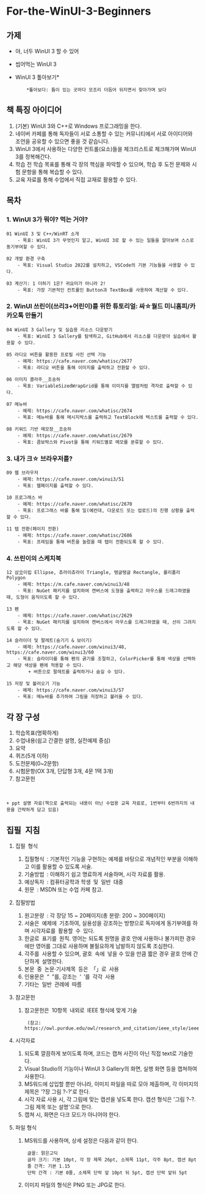 # For-the-WinUI-3-Beginners

## 가제
- 야, 너두 WinUI 3 할 수 있어
- 씹어먹는 WinUI 3
- WinUI 3 톺아보기*

          *톺아보다: 틈이 있는 곳마다 모조리 더듬어 뒤지면서 찾아가며 보다


## 책 특징 아이디어
1. (기본) WinUI 3와 C++로 Windows 프로그래밍을 한다.
2. 네이버 카페를 통해 독자들이 서로 소통할 수 있는 커뮤니티에서 서로 아이디어와 조언을 공유할 수 있으면 좋을 것 같습니다.
3. WinUI 3에서 사용하는 다양한 컨트롤(요소)들을 체크리스트로 체크해가며 WinUI 3를 정복해간다.
4. 학습 전 학습 목표를 통해 각 장의 핵심을 파악할 수 있으며, 학습 후 도전 문제와 시험 문항을 통해 복습할 수 있다.
5. 교육 자료를 통해 수업에서 직접 교재로 활용할 수 있다.


## 목차
### 1. WinUI 3가 뭐야? 먹는 거야?

    01 WinUI 3 및 C++/WinRT 소개
    	- 목표: WinUI 3가 무엇인지 알고, WinUI 3로 할 수 있는 일들을 알아보며 스스로 동기부여할 수 있다.
	
    02 개발 환경 구축
    	- 목표: Visual Studio 2022를 설치하고, VSCode의 기본 기능들을 사용할 수 있다.
	
    03 계산기: 1 더하기 1은? 귀요미가 아니라 2!
    	- 목표: 가장 기본적인 컨트롤인 Button과 TextBox를 사용하여 계산할 수 있다.

### 2. WinUI 쓰린이(쓰리3+어린이)를 위한 튜토리얼: 싸☆월드 미니홈피/카카오톡 만들기

	04 WinUI 3 Gallery 및 실습용 리소스 다운받기
		- 목표: WinUI 3 Gallery를 탐색하고, GitHub에서 리소스를 다운받아 실습에서 활용할 수 있다.
		
	05 라디오 버튼을 활용한 프로필 사진 선택 기능
		- 예제: https://cafe.naver.com/whatisc/2677
		- 목표: 라디오 버튼을 통해 이미지를 출력하고 전환할 수 있다.
		
	06 이미지 콜라주__조송하
		- 목표: VariableSizedWrapGrid를 통해 이미지를 앨범처럼 격자로 출력할 수 있다.
		
	07 메뉴바
		- 예제: https://cafe.naver.com/whatisc/2674
		- 목표: 메뉴바를 통해 메시지박스를 출력하고 TextBlock에 텍스트를 출력할 수 있다.
		
	08 키워드 기반 메모장__조송하
		- 예제: https://cafe.naver.com/whatisc/2679
		- 목표: 콤보박스와 Pivot을 통해 키워드별로 메모를 분류할 수 있다.

### 3. 내가 크☆ 브라우저를?
	09 웹 브라우저
		- 예제: https://cafe.naver.com/winui3/51
		- 목표: 웹페이지를 출력할 수 있다.
	
	10 프로그래스 바
		- 예제: https://cafe.naver.com/whatisc/2670
		- 목표: 프로그래스 바를 통해 일(예컨대, 다운로드 또는 업로드)의 진행 상황을 출력할 수 있다.
	
	11 탭 전환(페이지 전환)
		- 예제: https://cafe.naver.com/whatisc/2686
		- 목표: 프레임을 통해 버튼을 눌렀을 때 탭이 전환되도록 할 수 있다.

### 4. 쓰린이의 스케치북
	12 삼立이립 Ellipse, 츄라이츄라이 Triangle, 탱글탱글 Rectangle, 롤리폴리 Polygon
		- 예제: https://m.cafe.naver.com/winui3/48
		- 목표: NuGet 패키지를 설치하여 캔버스에 도형을 출력하고 마우스를 드래그하였을 때, 도형이 움직이도록 할 수 있다.
	
	13 펜
		- 예제: https://cafe.naver.com/whatisc/2629
		- 목표: NuGet 패키지를 설치하여 캔버스에서 마우스를 드래그하였을 때, 선이 그려지도록 할 수 있다.
	
	14 슬라이더 및 팔레트(숨기기 & 보이기)
		- 예제: https://cafe.naver.com/winui3/48, https://cafe.naver.com/winui3/60
		- 목표: 슬라이더를 통해 펜의 굵기를 조절하고, ColorPicker를 통해 색상을 선택하고 해당 색상을 펜에 적용할 수 있다.
			+ 버튼으로 팔레트를 출력하거나 숨길 수 있다.
	
	15 저장 및 불러오기 기능
		- 예제: https://cafe.naver.com/winui3/57
		- 목표: 메뉴바를 추가하여 그림을 저장하고 불러올 수 있다.



## 각 장 구성
1. 학습목표(명확하게)
2. 수업내용(쉽고 간결한 설명, 실전예제 중심)
3. 요약
4. 퀴즈(5개 이하)
5. 도전문제(0~2문항)
6. 시험문항(OX 3개, 단답형 3개, 4문 1택 3개)
7. 참고문헌
<br/>

	+ ppt 설명 자료(책으로 출력되는 내용이 아닌 수업용 교육 자료로, 1번부터 6번까지의 내용을 간략하게 담고 있음)


## 집필 지침

1. 집필 형식
	1) 집필형식 : 기본적인 기능을 구현하는 예제를 바탕으로 개념적인 부분을 이해하고 이를 활용할 수 있도록 서술.
	2) 기술방법 : 이해하기 쉽고 명료하게 서술하며, 시각 자료를 활용.
	3) 예상독자 : 컴퓨터공학과 학생 및 일반 대중 
	4) 원문 : MSDN 또는 수업 카페 참고.



2. 집필방법
	1) 원고분량 : 각 장당 15 ~ 20페이지(총 분량: 200 ~ 300페이지)
	2) 서술은 예제에 기초하여, 실용성을 강조하는 방향으로 독자에게 동기부여를 하며 시각자료를 활용할 수 있다.
	3) 한글로 표기를 원칙. 영어는 되도록 원명을 괄호 안에 사용하나 불가피한 경우에만 영어를 그대로 사용하며 불필요하게 남발하지 않도록 조심한다.
	4) 각주를 사용할 수 있으며, 괄호 속에 넣을 수 있을 만큼 짧은 경우 괄호 안에 간단하게 설명한다.
	5) 본문 중 논문‧기사제목 등은 「」로 사용
	6) 인용문은 “ ”를, 강조는 ‘ ’를 각각 사용
	7) 기타는 일반 관례에 따름



3. 참고문헌
	1) 참고문헌은 10항목 내외로 IEEE 형식에 맞게 기술<br/>
	
			(참고: https://owl.purdue.edu/owl/research_and_citation/ieee_style/ieee_general_format.html)



4. 시각자료
	1) 되도록 깔끔하게 보이도록 하며, 코드는 캡쳐 사진이 아닌 직접 text로 기술한다.
	2) Visual Studio의 기능이나 WinUI 3 Gallery의 화면, 실행 화면 등을 캡쳐하여 사용한다.
	3) MS워드에 삽입할 뿐만 아니라, 이미지 파일을 따로 모아 제출하며, 각 이미지의 제목은 '?장 그림 ?-?'로 한다.
	4) 시각 자료 사용 시, 각 그림에 맞는 캡션을 넣도록 한다. 캡션 형식은 '그림 ?-?. 그림 제목 또는 설명'으로 한다.
	5) 캡쳐 시, 화면은 다크 모드가 아니어야 한다.



5. 파일 형식
	1) MS워드를 사용하며, 상세 설정은 다음과 같이 한다.
	
			글꼴: 맑은고딕
			글자 크기: 기본 10pt, 각 장 제목 26pt, 소제목 11pt, 각주 8pt, 캡션 8pt
			줄 간격: 기본 1.15
			단락 간격 : 기본 0줄, 소제목 단락 앞 10pt 뒤 5pt, 캡션 단락 앞뒤 5pt
	2) 이미지 파일의 형식은 PNG 또는 JPG로 한다.
